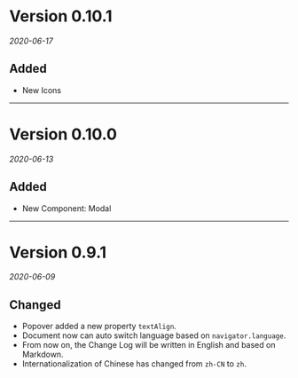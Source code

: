 # Version 0.10.1
_2020-06-17_

## Added

* New Icons

---

# Version 0.10.0
_2020-06-13_

## Added

* New Component: Modal

---

# Version 0.9.1
_2020-06-09_

## Changed

* Popover added a new property `textAlign`.
* Document now can auto switch language based on `navigator.language`.
* From now on, the Change Log will be written in English and based on Markdown.
* Internationalization of Chinese has changed from `zh-CN` to `zh`.